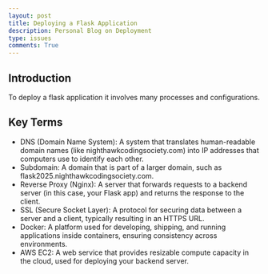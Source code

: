 ```yaml
---
layout: post
title: Deploying a Flask Application
description: Personal Blog on Deployment
type: issues
comments: True
---
```


## Introduction

To deploy a flask application it involves many processes and configurations.

## Key Terms

- DNS (Domain Name System): A system that translates human-readable domain names (like nighthawkcodingsociety.com) into IP addresses that computers use to identify each other.
- Subdomain: A domain that is part of a larger domain, such as flask2025.nighthawkcodingsociety.com.
- Reverse Proxy (Nginx): A server that forwards requests to a backend server (in this case, your Flask app) and returns the response to the client.
- SSL (Secure Socket Layer): A protocol for securing data between a server and a client, typically resulting in an HTTPS URL.
- Docker: A platform used for developing, shipping, and running applications inside containers, ensuring consistency across environments.
- AWS EC2: A web service that provides resizable compute capacity in the cloud, used for deploying your backend server.


